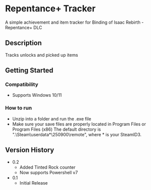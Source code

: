 # Repentance+ Tracker

A simple achievement and item tracker for Binding of Isaac Rebirth - Repentance+ DLC

## Description

Tracks unlocks and picked up items

## Getting Started

### Compatibility

* Supports Windows 10/11

### How to run

* Unzip into a folder and run the .exe file
* Make sure your save files are properly located in Program Files or Program Files (x86)
The default directory is ".\Steam\userdata\*\250900\remote", where * is your SteamID3.

## Version History

* 0.2
    * Added Tinted Rock counter
    * Now supports Powershell v7
* 0.1
    * Initial Release
